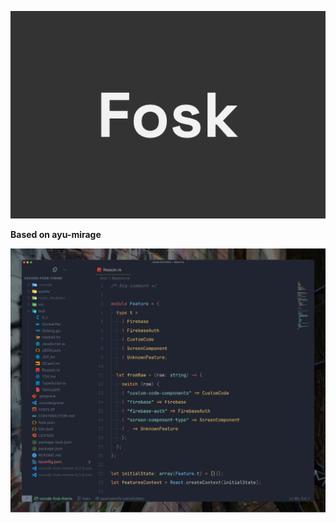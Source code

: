 ![VSCode Theme Fosk logo](assets/logo.png)

**Based on ayu-mirage**

![VSCode Theme Fosk screenshot](assets/editor-screenshot.png)
